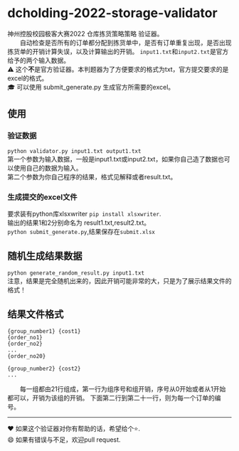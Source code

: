 # dcholding-2022-storage-validator
神州控股校园极客大赛2022 仓库拣货策略策略 验证器。  
&emsp;&emsp;自动检查是否所有的订单都分配到拣货单中，是否有订单重复出现，是否出现拣货单的开销计算失误，以及计算输出的开销。
`input1.txt`和`input2.txt`是官方给予的两个输入数据。  
:warning: 这个**不**是官方验证器。本判题器为了方便要求的格式为txt，官方提交要求的是excel的格式。  
:mortar_board: 可以使用 submit_generate.py 生成官方所需要的excel。

## 使用
### 验证数据
`python validator.py input1.txt output1.txt`  
第一个参数为输入数据，一般是input1.txt或input2.txt，如果你自己造了数据也可以使用自己的数据为输入。  
第二个参数为你自己程序的结果，格式见解释或者result.txt。  

### 生成提交的excel文件
要求装有python库xlsxwriter `pip install xlsxwriter`.  
输出的结果1和2分别命名为 result1.txt,result2.txt。  
`python submit_generate.py`,结果保存在`submit.xlsx`


## 随机生成结果数据
`python generate_random_result.py input1.txt`  
注意，结果是完全随机出来的，因此开销可能非常的大，只是为了展示结果文件的格式！

## 结果文件格式
```
{group_number1} {cost1}
{order_no1}
{order_no2}
...
{order_no20}

{group_number2} {cost2}
...
```
&emsp;&emsp;每一组都由21行组成，第一行为组序号和组开销，序号从0开始或者从1开始都可以，开销为该组的开销。
下面第二行到第二十一行，则为每一个订单的编号。

---
:heart: 如果这个验证器对你有帮助的话，希望给个:star:.  
:smile: 如果有错误与不足，欢迎pull request.
